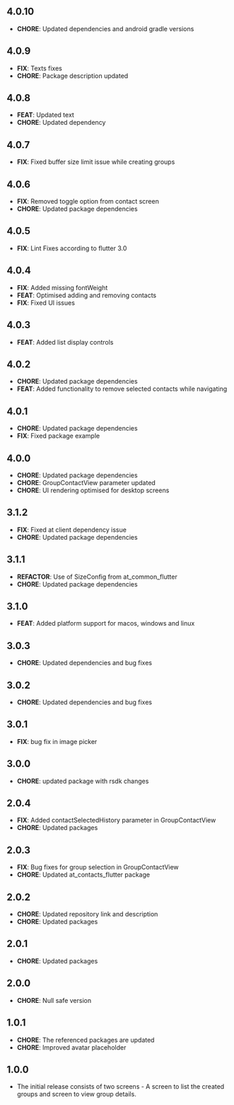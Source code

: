 ## 4.0.10
- **CHORE**: Updated dependencies and android gradle versions

## 4.0.9
- **FIX**: Texts fixes
- **CHORE**: Package description updated

## 4.0.8
- **FEAT**: Updated text
- **CHORE**: Updated dependency

## 4.0.7
- **FIX**: Fixed buffer size limit issue while creating groups

## 4.0.6
- **FIX**: Removed toggle option from contact screen
- **CHORE**: Updated package dependencies

## 4.0.5
- **FIX**: Lint Fixes according to flutter 3.0

## 4.0.4
- **FIX**: Added missing fontWeight
- **FEAT**: Optimised adding and removing contacts
- **FIX**: Fixed UI issues

## 4.0.3
- **FEAT**: Added list display controls

## 4.0.2
- **CHORE**: Updated package dependencies
- **FEAT**: Added functionality to remove selected contacts while navigating

## 4.0.1
- **CHORE**: Updated package dependencies
- **FIX**: Fixed package example

## 4.0.0
- **CHORE**: Updated package dependencies
- **CHORE**: GroupContactView parameter updated
- **CHORE**: UI rendering optimised for desktop screens

## 3.1.2
- **FIX**: Fixed at client dependency issue
- **CHORE**: Updated package dependencies

## 3.1.1
- **REFACTOR**: Use of SizeConfig from at_common_flutter
- **CHORE**: Updated package dependencies

## 3.1.0
- **FEAT**: Added platform support for macos, windows and linux

## 3.0.3
- **CHORE**: Updated dependencies and bug fixes

## 3.0.2
- **CHORE**: Updated dependencies and bug fixes

## 3.0.1
- **FIX**: bug fix in image picker

## 3.0.0
- **CHORE**: updated package with rsdk changes

## 2.0.4
- **FIX**: Added contactSelectedHistory parameter in GroupContactView
- **CHORE**: Updated packages

## 2.0.3
- **FIX**: Bug fixes for group selection in GroupContactView
- **CHORE**: Updated at_contacts_flutter package

## 2.0.2
- **CHORE**: Updated repository link and description
- **CHORE**: Updated packages

## 2.0.1
- **CHORE**: Updated packages

## 2.0.0
- **CHORE**: Null safe version

## 1.0.1
- **CHORE**: The referenced packages are updated
- **CHORE**: Improved avatar placeholder

## 1.0.0
- The initial release consists of two screens - A screen to list the created groups and screen to view group details.
